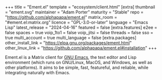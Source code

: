 +++
title = "Ement.el"
template = "ecosystem/client.html"
[extra]
thumbnail = "ement.svg"
maintainer = "Adam Porter"
maturity = "Stable"
repo = "https://github.com/alphapapa/ement.el"
matrix_room = "#ement.el:matrix.org"
licence = "GPL-3.0-or-later"
language = "Emacs Lisp"
latest_release = "2024-04-16"
featured = false
[extra.features]
e2ee = false
spaces = true
voip_1to1 = false
voip_jitsi = false
threads = false
sso = true
multi_account = true
multi_language = false
[extra.packages]
other_install_link = "https://elpa.gnu.org/packages/ement.html"
other_linux_link = "https://github.com/alphapapa/ement.el#installation"
+++

Ement.el is a Matrix client for [GNU Emacs](https://www.gnu.org/software/emacs/),
the text editor and Lisp environment (which runs on GNU/Linux, MacOS, and Windows, as well as other platforms).
It aims to be simple, fast, featureful, and reliable, while integrating naturally with Emacs.

